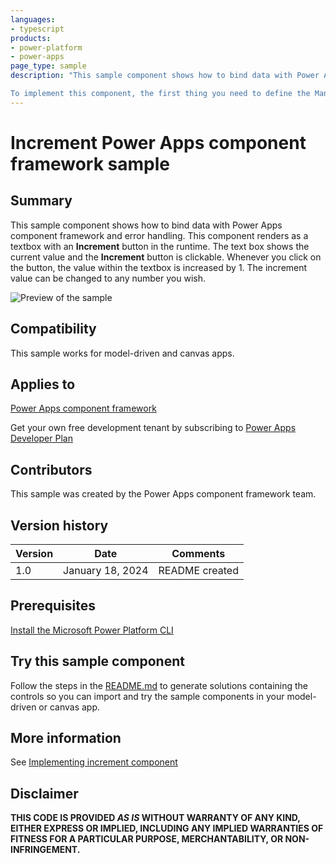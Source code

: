 ```yaml
---
languages:
- typescript
products:
- power-platform
- power-apps
page_type: sample
description: "This sample component shows how to bind data with Power Apps component framework and error handling. This component renders as a textbox with an Increment button in the runtime. The text box shows the current value and the Increment button is clickable. Whenever you click on the button, the value within the textbox is increased by 1. The increment value can be changed to any number you wish.

To implement this component, the first thing you need to define the Manifest file, and then implement the custom logic in TypeScript."
---
```

# Increment Power Apps component framework sample

## Summary

This sample component shows how to bind data with Power Apps component framework and error handling. This component renders as a textbox with an **Increment** button in the runtime. The text box shows the current value and the **Increment** button is clickable. Whenever you click on the button, the value within the textbox is increased by 1. The increment value can be changed to any number you wish.

![Preview of the sample](https://learn.microsoft.com/power-apps/developer/component-framework/media/increment-control.png)

## Compatibility

This sample works for model-driven and canvas apps.

## Applies to

[Power Apps component framework](https://learn.microsoft.com/power-apps/developer/component-framework/overview)

Get your own free development tenant by subscribing to [Power Apps Developer Plan](https://learn.microsoft.com/power-platform/developer/plan)

## Contributors

This sample was created by the Power Apps component framework team.

## Version history

Version|Date|Comments
-------|----|--------
1.0|January 18, 2024|README created

## Prerequisites

[Install the Microsoft Power Platform CLI](https://learn.microsoft.com/power-platform/developer/cli/introduction)

## Try this sample component

Follow the steps in the [README.md](../README.md) to generate solutions containing the controls so you can import and try the sample components in your model-driven or canvas app.

## More information

See [Implementing increment component](https://learn.microsoft.com/power-apps/developer/component-framework/sample-controls/increment-control)

## Disclaimer

**THIS CODE IS PROVIDED *AS IS* WITHOUT WARRANTY OF ANY KIND, EITHER EXPRESS OR IMPLIED, INCLUDING ANY IMPLIED WARRANTIES OF FITNESS FOR A PARTICULAR PURPOSE, MERCHANTABILITY, OR NON-INFRINGEMENT.**